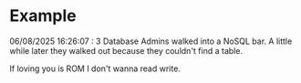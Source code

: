 # Example

<!-- replace-with-date starts -->
06/08/2025 16:26:07 : 3 Database Admins walked into a NoSQL bar. A little while later they walked out because they couldn't find a table.
<!-- replace-with-date ends -->

<!-- replace-with-joke starts -->
If loving you is ROM I don't wanna read write.
<!-- replace-with-joke ends -->